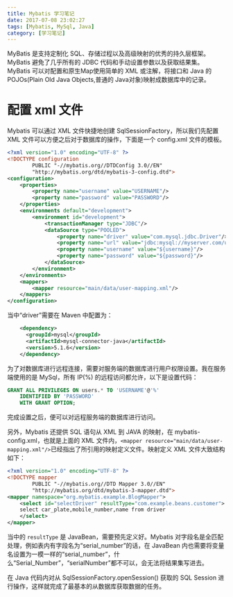 ```yaml
---
title: Mybatis 学习笔记
date: 2017-07-08 23:02:27
tags: [Mybatis, MySql, Java]
category: [学习笔记]
---
```

MyBatis 是支持定制化 SQL、存储过程以及高级映射的优秀的持久层框架。MyBatis 避免了几乎所有的 JDBC 代码和手动设置参数以及获取结果集。MyBatis 可以对配置和原生Map使用简单的 XML 或注解，将接口和 Java 的 POJOs(Plain Old Java Objects,普通的 Java对象)映射成数据库中的记录。

<!--more-->

# 配置 xml 文件
Mybatis 可以通过 XML 文件快捷地创建 SqlSessionFactory，所以我们先配置 XML 文件可以方便之后对于数据库的操作，下面是一个 config.xml 文件的模板。
```xml
<?xml version="1.0" encoding="UTF-8" ?>
<!DOCTYPE configuration
        PUBLIC "-//mybatis.org//DTDConfig 3.0//EN"
        "http://mybatis.org/dtd/mybatis-3-config.dtd">
<configuration>
    <properties>
        <property name="username" value="USERNAME"/>
        <property name="password" value="PASSWORD"/>
    </properties>
    <environments default="development">
        <environment id="development">
            <transactionManager type="JDBC"/>
            <dataSource type="POOLED">
                <property name="driver" value="com.mysql.jdbc.Driver"/>
                <property name="url" value="jdbc:mysql://myserver.com/users"/>
                <property name="username" value="${username}"/>
                <property name="password" value="${password}"/>
            </dataSource>
        </environment>
    </environments>
    <mappers>
        <mapper resource="main/data/user-mapping.xml"/>
    </mappers>
</configuration>
```
当中“driver”需要在 Maven 中配置为：
```xml
    <dependency>
      <groupId>mysql</groupId>
      <artifactId>mysql-connector-java</artifactId>
      <version>5.1.6</version>
    </dependency>
```
为了对数据库进行远程连接，需要对服务端的数据库进行用户权限设置。我在服务端使用的是 MySql，所有 IP(%) 的远程访问都允许，以下是设置代码：
```sql
GRANT ALL PRIVILEGES ON users.* TO 'USERNAME'@'%'
    IDENTIFIED BY 'PASSWORD' 
    WITH GRANT OPTION;
```
完成设置之后，便可以对远程服务端的数据库进行访问。

另外，Mybatis 还提供 SQL 语句从 XML 到 JAVA 的映射，在 mybatis-config.xml，也就是上面的 XML 文件内，`<mapper resource="main/data/user-mapping.xml"/>`已经指出了所引用的映射定义文件。映射定义 XML 文件大致结构如下：
```xml
<?xml version="1.0" encoding="UTF-8" ?>
<!DOCTYPE mapper
        PUBLIC "-//mybatis.org//DTD Mapper 3.0//EN"
        "http://mybatis.org/dtd/mybatis-3-mapper.dtd">
<mapper namespace="org.mybatis.example.BlogMapper">
    <select id="selectDriver" resultType="com.example.beans.customer">
    select car_plate,mobile_number,name from driver
    </select>
</mapper>
```
当中的 `resultType` 是 JavaBean，需要预先定义好。Mybatis 对字段名是全匹配处理，例如表内有字段名为“serial_number”的话，在 JavaBean 内也需要将变量名设置为一模一样的“serial_number”，什么“Serial_Number”，“serialNumber”都不可以，会无法将结果集写进去。

在 Java 代码内对从 SqlSessionFactory.openSession() 获取的 SQL Session 进行操作，这样就完成了最基本的从数据库获取数据的任务。